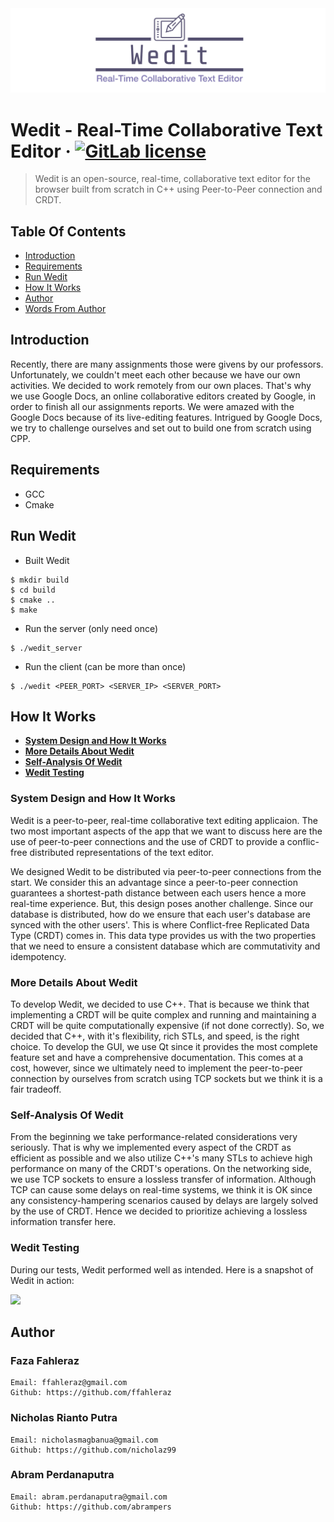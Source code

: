 <img src="logo.png">

Wedit - Real-Time Collaborative Text Editor
&middot;
[![GitLab license](https://img.shields.io/github/license/Day8/re-frame.svg)](LICENSE)
=====
> Wedit is an open-source, real-time, collaborative text editor for the browser built from scratch in C++ using Peer-to-Peer connection and CRDT.

## Table Of Contents
- [Introduction](#introduction)
- [Requirements](#requirements)
- [Run Wedit](#run-wedit)
- [How It Works](#how-it-works)
- [Author](#author)
- [Words From Author](#words-from-author)

## Introduction
Recently, there are many assignments those were givens by our professors. Unfortunately, we couldn't meet each other because we have our own activities. We decided to work remotely from our own places. That's why we use Google Docs, an online collaborative editors created by Google, in order to finish all our assignments reports. We were amazed with the Google Docs because of its live-editing features. Intrigued by Google Docs, we try to challenge ourselves and set out to build one from scratch using CPP.

## Requirements
* GCC
* Cmake

## Run Wedit
- Built Wedit
```
$ mkdir build
$ cd build
$ cmake ..
$ make
```

- Run the server (only need once)
```
$ ./wedit_server
```

- Run the client (can be more than once)
```
$ ./wedit <PEER_PORT> <SERVER_IP> <SERVER_PORT>
```

## How It Works
- [**System Design and How It Works**](#system-design-and-how-it-works)
- [**More Details About Wedit**](#more-details-about-wedit)
- [**Self-Analysis Of Wedit**](#self-analysis-of-wedit)
- [**Wedit Testing**](#wedit-testing)

### System Design and How It Works
Wedit is a peer-to-peer, real-time collaborative text editing applicaion. The two most important aspects of the app that we want to discuss here are the use of peer-to-peer connections and the use of CRDT to provide a conflic-free distributed representations of the text editor.

We designed Wedit to be distributed via peer-to-peer connections from the start. We consider this an advantage since a peer-to-peer connection guarantees a shortest-path distance between each users hence a more real-time experience. But, this design poses another challenge. Since our database is distributed, how do we ensure that each user's database are synced with the other users'. This is where Conflict-free Replicated Data Type (CRDT) comes in. This data type provides us with the two properties that we need to ensure a consistent database which are commutativity and idempotency.

### More Details About Wedit
To develop Wedit, we decided to use C++. That is because we think that implementing a CRDT will be quite complex and running and maintaining a CRDT will be quite computationally expensive (if not done correctly). So, we decided that C++, with it's flexibility, rich STLs, and speed, is the right choice. To develop the GUI, we use Qt since it provides the most complete feature set and have a comprehensive documentation. This comes at a cost, however, since we ultimately need to implement the peer-to-peer connection by ourselves from scratch using TCP sockets but we think it is a fair tradeoff.

### Self-Analysis Of Wedit
From the beginning we take performance-related considerations very seriously. That is why we implemented every aspect of the CRDT as efficient as possible and we also utilize C++'s many STLs to achieve high performance on many of the CRDT's operations. On the networking side, we use TCP sockets to ensure a lossless transfer of information. Although TCP can cause some delays on real-time systems, we think it is OK since any consistency-hampering scenarios caused by delays are largely solved by the use of CRDT. Hence we decided to prioritize achieving a lossless information transfer here.

### Wedit Testing
During our tests, Wedit performed well as intended. Here is a snapshot of Wedit in action:

![](demo.gif)

## Author
### Faza Fahleraz
```
Email: ffahleraz@gmail.com
Github: https://github.com/ffahleraz
```

### Nicholas Rianto Putra
```
Email: nicholasmagbanua@gmail.com
Github: https://github.com/nicholaz99
```

### Abram Perdanaputra
```
Email: abram.perdanaputra@gmail.com
Github: https://github.com/abrampers
```
